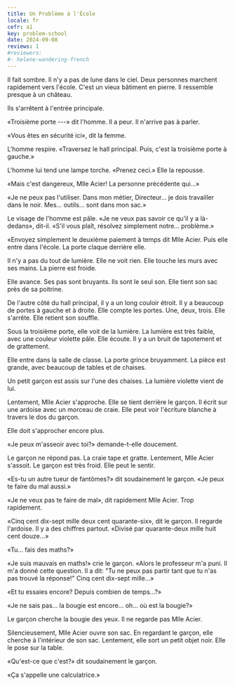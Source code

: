 ```yaml
---
title: Un Problème à l'École
locale: fr
cefr: a1
key: problem-school
date: 2024-09-08
reviews: 1
#reviewers:
#- helene-wandering-french
---
```


Il fait sombre. Il n'y a pas de lune dans le ciel. Deux personnes marchent rapidement vers l'école. C'est un vieux bâtiment en pierre. Il ressemble presque à un château.

Ils s'arrêtent à l'entrée principale.

«Troisième porte ---» dit l'homme. Il a peur. Il n'arrive pas à parler.

«Vous êtes en sécurité ici», dit la femme.

L'homme respire. «Traversez le hall principal. Puis, c'est la troisième porte à gauche.»

L'homme lui tend une lampe torche. «Prenez ceci.» Elle la repousse.

«Mais c'est dangereux, Mlle Acier! La personne précédente qui...»

«Je ne peux pas l'utiliser. Dans mon métier, Directeur... je dois travailler dans le noir. Mes... outils... sont dans mon sac.»

Le visage de l'homme est pâle. «Je ne veux pas savoir ce qu'il y a là-dedans», dit-il. «S'il vous plaît, résolvez simplement notre... problème.»

«Envoyez simplement le deuxième paiement à temps dit Mlle Acier. Puis elle entre dans l'école. La porte claque derrière elle.

Il n'y a pas du tout de lumière. Elle ne voit rien. Elle touche les murs avec ses mains. La pierre est froide.

Elle avance. Ses pas sont bruyants. Ils sont le seul son. Elle tient son sac près de sa poitrine.

De l'autre côté du hall principal, il y a un long couloir étroit. Il y a beaucoup de portes à gauche et à droite. Elle compte les portes. Une, deux, trois. Elle s'arrête. Elle retient son souffle.

Sous la troisième porte, elle voit de la lumière. La lumière est très faible, avec une couleur violette pâle. Elle écoute. Il y a un bruit de tapotement et de grattement.

Elle entre dans la salle de classe. La porte grince bruyamment. La pièce est grande, avec beaucoup de tables et de chaises.

Un petit garçon est assis sur l'une des chaises. La lumière violette vient de lui.

Lentement, Mlle Acier s'approche. Elle se tient derrière le garçon. Il écrit sur une ardoise avec un morceau de craie. Elle peut voir l'écriture blanche à travers le dos du garçon.

Elle doit s'approcher encore plus.

«Je peux m'asseoir avec toi?» demande-t-elle doucement.

Le garçon ne répond pas. La craie tape et gratte. Lentement, Mlle Acier s'assoit. Le garçon est très froid. Elle peut le sentir.

«Es-tu un autre tueur de fantômes?» dit soudainement le garçon. «Je peux te faire du mal aussi.»

«Je ne veux pas te faire de mal», dit rapidement Mlle Acier. Trop rapidement.

«Cinq cent dix-sept mille deux cent quarante-six», dit le garçon. Il regarde l'ardoise. Il y a des chiffres partout. «Divisé par quarante-deux mille huit cent douze...»

«Tu... fais des maths?»

«Je suis mauvais en maths!» crie le garçon. «Alors le professeur m'a puni. Il m'a donné cette question. Il a dit: "Tu ne peux pas partir tant que tu n'as pas trouvé la réponse!" Cinq cent dix-sept mille...»

«Et tu essaies encore? Depuis combien de temps...?»

«Je ne sais pas... la bougie est encore... oh... où est la bougie?»

Le garçon cherche la bougie des yeux. Il ne regarde pas Mlle Acier.

Silencieusement, Mlle Acier ouvre son sac. En regardant le garçon, elle cherche à l'intérieur de son sac. Lentement, elle sort un petit objet noir. Elle le pose sur la table.

«Qu'est-ce que c'est?» dit soudainement le garçon.

«Ça s'appelle une calculatrice.»